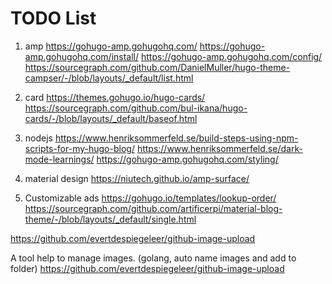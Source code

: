 # TODO List

1. amp
https://gohugo-amp.gohugohq.com/
https://gohugo-amp.gohugohq.com/install/
https://gohugo-amp.gohugohq.com/config/
https://sourcegraph.com/github.com/DanielMuller/hugo-theme-campser/-/blob/layouts/_default/list.html

2. card
https://themes.gohugo.io/hugo-cards/
https://sourcegraph.com/github.com/bul-ikana/hugo-cards/-/blob/layouts/_default/baseof.html

3. nodejs
https://www.henriksommerfeld.se/build-steps-using-npm-scripts-for-my-hugo-blog/
https://www.henriksommerfeld.se/dark-mode-learnings/
https://gohugo-amp.gohugohq.com/styling/

4. material design
https://niutech.github.io/amp-surface/

5. Customizable ads
https://gohugo.io/templates/lookup-order/
https://sourcegraph.com/github.com/artificerpi/material-blog-theme/-/blob/layouts/_default/single.html

https://github.com/evertdespiegeleer/github-image-upload

A tool help to manage images. (golang, auto name images and add to folder)
https://github.com/evertdespiegeleer/github-image-upload